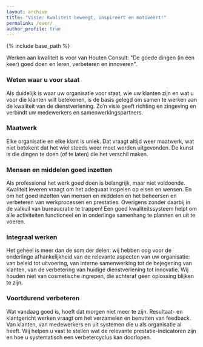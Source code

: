 ```yaml
---
layout: archive
title: "Visie: Kwaliteit beweegt, inspireert en motiveert!"
permalink: /over/
author_profile: true
---
```


{% include base_path %}

Werken aan kwaliteit is voor van Houten Consult: 
"De goede dingen (in één keer) goed doen en leren, verbeteren en innoveren".

### Weten waar u voor staat
Als duidelijk is waar uw organisatie voor staat, wie uw klanten zijn en wat u voor die klanten wilt betekenen, is de basis gelegd om samen te werken aan de kwaliteit van de dienstverlening. Zo’n visie geeft richting en zingeving en verbindt uw medewerkers en samenwerkingspartners. 

### Maatwerk
Elke organisatie en elke klant is uniek. Dat vraagt altijd weer maatwerk, wat niet betekent dat het wiel steeds weer moet worden uitgevonden. De kunst is die dingen te doen (of te laten) die het verschil maken. 

### Mensen en middelen goed inzetten
Als professional het werk goed doen is belangrijk, maar niet voldoende. Kwaliteit leveren vraagt om het adequaat inspelen op eisen en wensen. En om het goed inzetten van mensen en middelen en het beheersen en verbeteren van werkprocessen en prestaties. Overigens zonder daarbij in de valkuil van bureaucratie te trappen!
Een goed kwaliteitssysteem helpt om alle activiteiten functioneel en in onderlinge samenhang te plannen en uit te voeren.  

### Integraal werken
Het geheel is meer dan de som der delen: wij hebben oog voor de onderlinge afhankelijkheid van de relevante aspecten van uw organisatie: van beleid tot uitvoering, van interne samenwerking tot de bejegening van klanten, van de verbetering van huidige dienstverlening tot innovatie. Wij houden niet van cosmetische ingrepen, die achteraf geen oplossing blijken te zijn. 

### Voortdurend verbeteren
Wat vandaag goed is, hoeft dat morgen niet meer te zijn. Resultaat- en klantgericht werken vraagt om het verzamelen en benutten van feedback. Van klanten, van medewerkers en uit systemen die u als organisatie al heeft. Wij helpen u vast te stellen wat de relevante prestatie-indicatoren zijn en hoe u systematisch een verbetercyclus kan doorlopen. 
